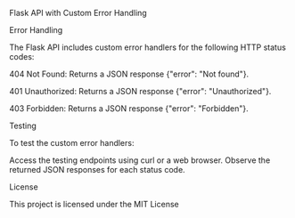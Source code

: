 Flask API with Custom Error Handling

Error Handling

The Flask API includes custom error handlers for the following HTTP status codes:

404 Not Found: Returns a JSON response {"error": "Not found"}.

401 Unauthorized: Returns a JSON response {"error": "Unauthorized"}.

403 Forbidden: Returns a JSON response {"error": "Forbidden"}.

Testing

To test the custom error handlers:

Access the testing endpoints using curl or a web browser.
Observe the returned JSON responses for each status code.

License

This project is licensed under the MIT License
